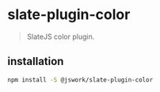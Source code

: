 # slate-plugin-color
> SlateJS color plugin.


## installation
```bash
npm install -S @jswork/slate-plugin-color
```

